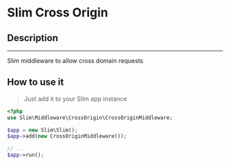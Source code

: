 # Slim Cross Origin

## Description
--------------

Slim middleware to allow cross domain requests


## How to use it

> Just add it to your Slim app instance

```php
<?php
use Slim\Middleware\CrossOrigin\CrossOriginMiddleware;

$app = new Slim\Slim();
$app->add(new CrossOriginMiddleware());

// ...
$app->run();
```
